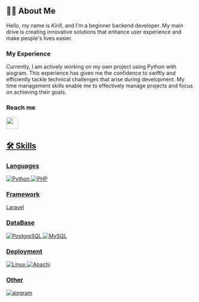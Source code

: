 ## 👨‍💻 About Me
Hello, my name is *Kirill*, and I'm a beginner backend developer. My main drive is creating innovative solutions that enhance user experience and make people's lives easier.

### My Experience
Currently, I am actively working on my own project using Python with aiogram. This experience has given me the confidence to swiftly and efficiently tackle technical challenges that arise during development. My time management skills enable me to effectively manage projects and focus on achieving their goals.

### Reach me
<a href="https://t.me/reydotcom">
    <img width="32" height="32" src="https://img.icons8.com/color/48/telegram-app--v1.png"/>

## 🛠 Skills

### Languages
![Python](https://img.shields.io/badge/Python-14354C?style=for-the-badge&logo=python&logoColor=white)
![PHP](https://img.shields.io/badge/PHP-777BB4?style=for-the-badge&logo=php&logoColor=white)

### Framework
Laravel

### DataBase
![PostgreSQL](https://img.shields.io/badge/PostgreSQL-316192?style=for-the-badge&logo=PostgreSQL&logoColor=white)
![MySQL](https://img.shields.io/badge/MySQL-316192?style=for-the-badge&logo=MySQL&logoColor=white)

### Deployment
![Linux](https://img.shields.io/badge/Linux-000000?style=for-the-badge&logo=Linux&logoColor=white)
![Apachi](https://img.shields.io/badge/Apache-316192?style=for-the-badge&logo=Apache&logoColor=white)

### Other
![aiogram](https://img.shields.io/badge/aiogram-%2523000000.svg?style=flat&logo=aiogram&logoColor=165af7)



